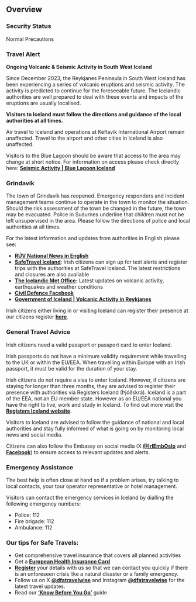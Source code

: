 ## Overview

### **Security Status**

Normal Precautions

### **Travel Alert**

**Ongoing Volcanic & Seismic Activity in South West Iceland**

Since December 2023, the Reykjanes Peninsula in South West Iceland has been experiencing a series of volcanic eruptions and seismic activity. The activity is predicted to continue for the foreseeable future. The Icelandic authorities are well prepared to deal with these events and impacts of the eruptions are usually localised.

**Visitors to Iceland must follow the directions and guidance of the local authorities at all times.**

Air travel to Iceland and operations at Keflavík International Airport remain unaffected. Travel to the airport and other cities in Iceland is also unaffected.

Visitors to the Blue Lagoon should be aware that access to the area may change at short notice. For information on access please check directly here: [**Seismic Activity | Blue Lagoon Iceland**](https://www.bluelagoon.com/seismic-activity)

### **Grindavík**

The town of Grindavík has reopened. Emergency responders and incident management teams continue to operate in the town to monitor the situation. Should the risk assessment of the town be changed in the future, the town may be evacuated. Police in Suðurnes underline that children must not be left unsupervised in the area. Please follow the directions of police and local authorities at all times.

For the latest information and updates from authorities in English please see:

* [**RÚV National News in English**](https://www.ruv.is/english)
* [**SafeTravel Iceland**](https://safetravel.is/): Irish citizens can sign up for text alerts and register trips with the authorities at SafeTravel Iceland. The latest restrictions and closures are also available
* [**The Icelandic Met Office**](https://en.vedur.is/)**:** Latest updates on volcanic activity, earthquakes and weather conditions
* [**Civil Defence Facebook**](https://www.facebook.com/Almannavarnir/)
* [**Government of Iceland | Volcanic Activity in Reykjanes**](https://www.government.is/topics/public-safety-and-security/volcanic-activity-in-reykjanes/#:~:text=The%20Government%20of%20Iceland%20monitors,across%20industry%2C%20travel%20and%20tourism.)

Irish citizens either living in or visiting Iceland can register their presence at our citizens register [**here**](https://www.ireland.ie/en/dfa/overseas-travel/citizens-registration/).

### **General Travel Advice**

Irish citizens need a valid passport or passport card to enter Iceland.

Irish passports do not have a minimum validity requirement while travelling to the UK or within the EU/EEA. When travelling within Europe with an Irish passport, it must be valid for the duration of your stay.

Irish citizens do not require a visa to enter Iceland. However, if citizens are staying for longer than three months, they are advised to register their presence with authorities via Registers Iceland (Þjóðskrá). Iceland is a part of the EEA, not an EU member state. However as an EU/EEA national you have the right to live, work and study in Iceland. To find out more visit the [**Registers Iceland website**](https://www.skra.is/english/people/change-of-address/moving-to-iceland/i-am-an-eea-efta-citizen/).

Visitors to Iceland are advised to follow the guidance of national and local authorities and stay fully informed of what is going on by monitoring local news and social media.

Citizens can also follow the Embassy on social media (X [**@IrlEmbOslo**](https://twitter.com/IrlEmbOslo?ref_src=twsrc%5Egoogle%7Ctwcamp%5Eserp%7Ctwgr%5Eauthor) and [**Facebook**](https://www.facebook.com/IrishEmbassyNorway/)) to ensure access to relevant updates and alerts.

### **Emergency Assistance**

The best help is often close at hand so if a problem arises, try talking to local contacts, your tour operator representative or hotel management.

Visitors can contact the emergency services in Iceland by dialling the following emergency numbers:

* Police: 112
* Fire brigade: 112
* Ambulance: 112

### **Our tips for Safe Travels:**

* Get comprehensive travel insurance that covers all planned activities
* Get a [**European Health Insurance Card**](http://www.hse.ie/eng/services/list/1/schemes/EHIC/)
* [**Register**](https://www.ireland.ie/en/dfa/overseas-travel/citizens-registration/) your details with us so that we can contact you quickly if there is an unforeseen crisis like a natural disaster or a family emergency.
* Follow us on X [**@dfatravelwise**](https://www.twitter.com/DFATravelWise) and Instagram [**@dfatravelwise**](https://www.instagram.com/dfatravelwise/) for the latest travel updates.
* Read our [**‘Know Before You Go’**](https://www.ireland.ie/en/dfa/overseas-travel/know-before-you-go/) guide